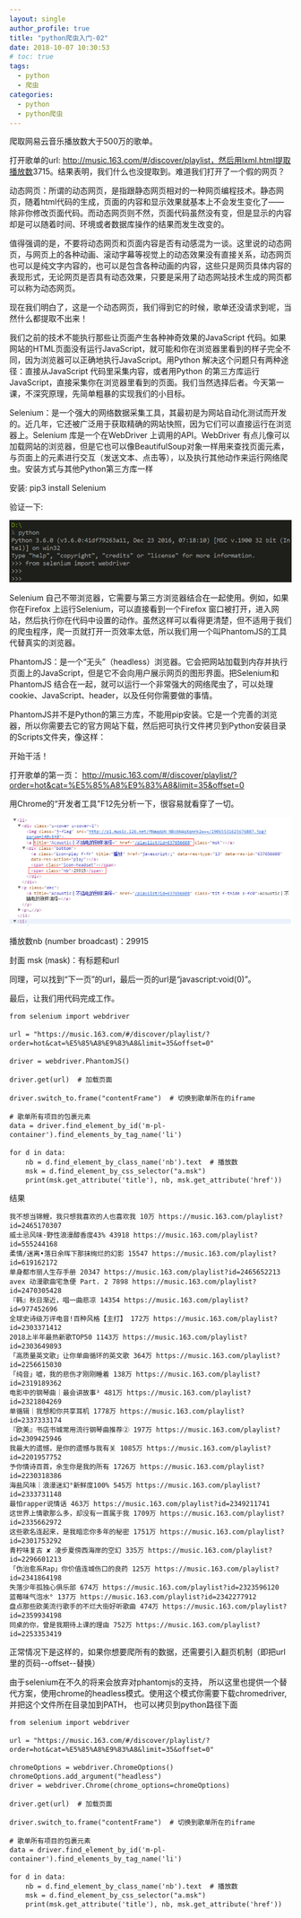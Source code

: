 ```yaml
---
layout: single
author_profile: true
title: "python爬虫入门-02"
date: 2018-10-07 10:30:53
# toc: true
tags:
  - python
  - 爬虫
categories:
  - python
  - python爬虫
---
```



爬取网易云音乐播放数大于500万的歌单。

打开歌单的url: http://music.163.com/#/discover/playlist，然后用lxml.html提取播放数<span class="nb">3715</span>。结果表明，我们什么也没提取到。难道我们打开了一个假的网页？

动态网页：所谓的动态网页，是指跟静态网页相对的一种网页编程技术。静态网页，随着html代码的生成，页面的内容和显示效果就基本上不会发生变化了——除非你修改页面代码。而动态网页则不然，页面代码虽然没有变，但是显示的内容却是可以随着时间、环境或者数据库操作的结果而发生改变的。

值得强调的是，不要将动态网页和页面内容是否有动感混为一谈。这里说的动态网页，与网页上的各种动画、滚动字幕等视觉上的动态效果没有直接关系，动态网页也可以是纯文字内容的，也可以是包含各种动画的内容，这些只是网页具体内容的表现形式，无论网页是否具有动态效果，只要是采用了动态网站技术生成的网页都可以称为动态网页。

现在我们明白了，这是一个动态网页，我们得到它的时候，歌单还没请求到呢，当然什么都提取不出来！

我们之前的技术不能执行那些让页面产生各种神奇效果的JavaScript 代码。如果网站的HTML页面没有运行JavaScript，就可能和你在浏览器里看到的样子完全不同，因为浏览器可以正确地执行JavaScript。用Python 解决这个问题只有两种途径：直接从JavaScript 代码里采集内容，或者用Python 的第三方库运行JavaScript，直接采集你在浏览器里看到的页面。我们当然选择后者。今天第一课，不深究原理，先简单粗暴的实现我们的小目标。

Selenium：是一个强大的网络数据采集工具，其最初是为网站自动化测试而开发的。近几年，它还被广泛用于获取精确的网站快照，因为它们可以直接运行在浏览器上。Selenium 库是一个在WebDriver 上调用的API。WebDriver 有点儿像可以加载网站的浏览器，但是它也可以像BeautifulSoup对象一样用来查找页面元素，与页面上的元素进行交互（发送文本、点击等），以及执行其他动作来运行网络爬虫。安装方式与其他Python第三方库一样

安装: pip3 install Selenium

验证一下:

![](/assets/images/spider/spider02.png)

Selenium 自己不带浏览器，它需要与第三方浏览器结合在一起使用。例如，如果你在Firefox 上运行Selenium，可以直接看到一个Firefox 窗口被打开，进入网站，然后执行你在代码中设置的动作。虽然这样可以看得更清楚，但不适用于我们的爬虫程序，爬一页就打开一页效率太低，所以我们用一个叫PhantomJS的工具代替真实的浏览器。

PhantomJS：是一个“无头”（headless）浏览器。它会把网站加载到内存并执行页面上的JavaScript，但是它不会向用户展示网页的图形界面。把Selenium和PhantomJS 结合在一起，就可以运行一个非常强大的网络爬虫了，可以处理cookie、JavaScript、header，以及任何你需要做的事情。

PhantomJS并不是Python的第三方库，不能用pip安装。它是一个完善的浏览器，所以你需要去它的官方网站下载，然后把可执行文件拷贝到Python安装目录的Scripts文件夹，像这样：

开始干活！

打开歌单的第一页：  http://music.163.com/#/discover/playlist/?order=hot&cat=%E5%85%A8%E9%83%A8&limit=35&offset=0

用Chrome的“开发者工具”F12先分析一下，很容易就看穿了一切。

![](/assets/images/spider/spider03.png)

播放数nb (number broadcast)：29915

封面 msk (mask)：有标题和url

同理，可以找到“下一页”的url，最后一页的url是“javascript:void(0)”。

最后，让我们用代码完成工作。

```
from selenium import webdriver

url = "https://music.163.com/#/discover/playlist/?order=hot&cat=%E5%85%A8%E9%83%A8&limit=35&offset=0"

driver = webdriver.PhantomJS()

driver.get(url)  # 加载页面

driver.switch_to.frame("contentFrame")  # 切换到歌单所在的iframe

# 歌单所有项目的包裹元素
data = driver.find_element_by_id('m-pl-container').find_elements_by_tag_name('li')

for d in data:
    nb = d.find_element_by_class_name('nb').text  # 播放数
    msk = d.find_element_by_css_selector("a.msk")
    print(msk.get_attribute('title'), nb, msk.get_attribute('href'))
```

结果

```
我不想当锦鲤，我只想我喜欢的人也喜欢我 10万 https://music.163.com/playlist?id=2465170307
威士忌风味·野性浪漫醇香度43% 43918 https://music.163.com/playlist?id=555244168
柔情/迷离•落日余晖下那抹绚烂的幻影 15547 https://music.163.com/playlist?id=619162172
单身都市丽人生存手册 20347 https://music.163.com/playlist?id=2465652213
avex 动漫歌曲宅急便 Part. 2 7898 https://music.163.com/playlist?id=2470305428
『韩』秋日渐近，唱一曲悲凉 14354 https://music.163.com/playlist?id=977452696
全球史诗级万评电音!百种风格【主打】 172万 https://music.163.com/playlist?id=2303371412
2018上半年最热新歌TOP50 1143万 https://music.163.com/playlist?id=2303649893
「高质量英文歌」让你单曲循环的英文歌 364万 https://music.163.com/playlist?id=2256615030
「纯音」嘘，我的悲伤才刚刚睡着 138万 https://music.163.com/playlist?id=2319189362
电影中的钢琴曲｜最会讲故事³ 481万 https://music.163.com/playlist?id=2321804269
单循辑｜我想和你共享耳机 1778万 https://music.163.com/playlist?id=2337333174
『欧美』书店书城常用流行钢琴曲推荐② 197万 https://music.163.com/playlist?id=2309425946
我最大的遗憾，是你的遗憾与我有关 1085万 https://music.163.com/playlist?id=2201957752
予你情诗百首，余生你是我的所有 1726万 https://music.163.com/playlist?id=2230318386
海盐风味｜浪漫迷幻°新鲜度100% 545万 https://music.163.com/playlist?id=2333731148
最怕rapper说情话 463万 https://music.163.com/playlist?id=2349211741
这世界上情歌那么多，却没有一首属于我 1709万 https://music.163.com/playlist?id=2335662972
这些歌名连起来，是我暗恋你多年的秘密 1751万 https://music.163.com/playlist?id=2301753292
青柠味复古 ✘ 凌步夏傍西海岸的空幻 335万 https://music.163.com/playlist?id=2296601213
「伪治愈系Rap」你价值连城伤口的良药 125万 https://music.163.com/playlist?id=2341864198
失落少年孤独心俱乐部 674万 https://music.163.com/playlist?id=2323596120
蓝莓味气泡水° 137万 https://music.163.com/playlist?id=2342277912
盘点那些欧美流行歌手的不烂大街好听歌曲 474万 https://music.163.com/playlist?id=2359934198
同桌的你，曾是我期待上课的理由 752万 https://music.163.com/playlist?id=2253353419
```


正常情况下是这样的，如果你想要爬所有的数据，还需要引入翻页机制（即把url里的页码--offset--替换）

由于selenium在不久的将来会放弃对phantomjs的支持， 所以这里也提供一个替代方案，使用chrome的headless模式。使用这个模式你需要下载chromedriver, 并把这个文件所在目录加到PATH， 也可以拷贝到python路径下面

```
from selenium import webdriver

url = "https://music.163.com/#/discover/playlist/?order=hot&cat=%E5%85%A8%E9%83%A8&limit=35&offset=0"

chromeOptions = webdriver.ChromeOptions()
chromeOptions.add_argument("headless")
driver = webdriver.Chrome(chrome_options=chromeOptions)

driver.get(url)  # 加载页面

driver.switch_to.frame("contentFrame")  # 切换到歌单所在的iframe

# 歌单所有项目的包裹元素
data = driver.find_element_by_id('m-pl-container').find_elements_by_tag_name('li')

for d in data:
    nb = d.find_element_by_class_name('nb').text  # 播放数
    msk = d.find_element_by_css_selector("a.msk")
    print(msk.get_attribute('title'), nb, msk.get_attribute('href'))
```